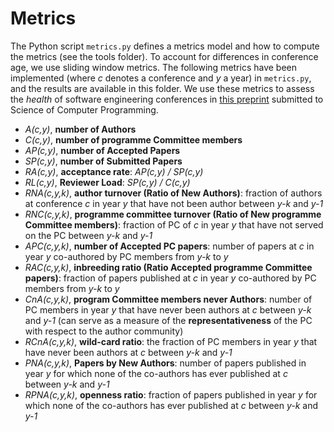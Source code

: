 # Metrics

The Python script `metrics.py` defines a metrics model and how to compute the metrics (see the tools folder). To account for differences in conference age, we use sliding window metrics. The following metrics have been implemented (where *c* denotes a conference and *y* a year) in `metrics.py`, and the results are available in this folder. We use these metrics to assess the *health* of software engineering conferences in [this preprint](http://www.win.tue.nl/mdse/conferences/SCP13.pdf) submitted to Science of Computer Programming.

- *A(c,y)*, **number of Authors**
- *C(c,y)*, **number of programme Committee members**
- *AP(c,y)*, **number of Accepted Papers**
- *SP(c,y)*, **number of Submitted Papers**
- *RA(c,y)*, **acceptance rate**: *AP(c,y) / SP(c,y)*
- *RL(c,y)*, **Reviewer Load**: *SP(c,y) / C(c,y)*
- *RNA(c,y,k)*, **author turnover (Ratio of New Authors)**: fraction of authors at conference *c* in year *y* that have not been author between *y-k* and *y-1*
- *RNC(c,y,k)*, **programme committee turnover (Ratio of New programme Committee members)**: fraction of PC of *c* in year *y* that have not served on the PC between *y-k* and *y-1*
- *APC(c,y,k)*, **number of Accepted PC papers**: number of papers at *c* in year *y* co-authored by PC members from *y-k* to *y*
- *RAC(c,y,k)*, **inbreeding ratio (Ratio Accepted programme Committee papers)**: fraction of papers published at *c* in year *y* co-authored by PC members from *y-k* to *y*
- *CnA(c,y,k)*, **program Committee members never Authors**: number of PC members in year *y* that have never been authors at *c* between *y-k* and *y-1* (can serve as a measure of the **representativeness** of the PC with respect to the author community)
- *RCnA(c,y,k)*, **wild-card ratio**: the fraction of PC members in year *y* that have never been authors at *c* between *y-k* and *y-1*
- *PNA(c,y,k)*, **Papers by New Authors**: number of papers published in year *y* for which none of the co-authors has ever published at *c* between *y-k* and *y-1*
- *RPNA(c,y,k)*, **openness ratio**: fraction of papers published in year *y* for which none of the co-authors has ever published at *c* between *y-k* and *y-1*


